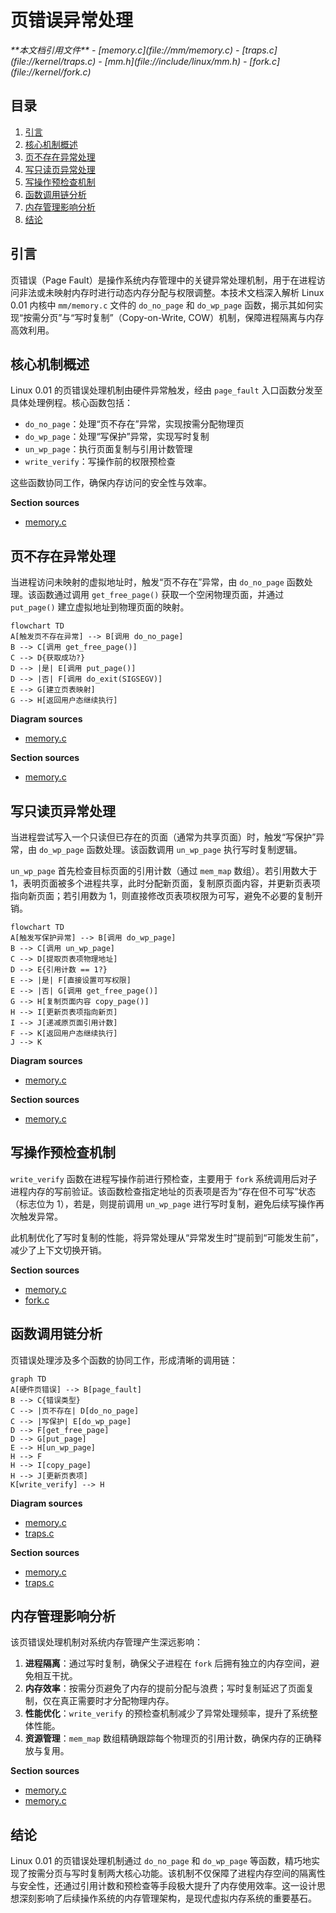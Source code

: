 # 页错误异常处理

<cite>
**本文档引用文件**  
- [memory.c](file://mm/memory.c)
- [traps.c](file://kernel/traps.c)
- [mm.h](file://include/linux/mm.h)
- [fork.c](file://kernel/fork.c)
</cite>

## 目录
1. [引言](#引言)
2. [核心机制概述](#核心机制概述)
3. [页不存在异常处理](#页不存在异常处理)
4. [写只读页异常处理](#写只读页异常处理)
5. [写操作预检查机制](#写操作预检查机制)
6. [函数调用链分析](#函数调用链分析)
7. [内存管理影响分析](#内存管理影响分析)
8. [结论](#结论)

## 引言
页错误（Page Fault）是操作系统内存管理中的关键异常处理机制，用于在进程访问非法或未映射内存时进行动态内存分配与权限调整。本技术文档深入解析 Linux 0.01 内核中 `mm/memory.c` 文件的 `do_no_page` 和 `do_wp_page` 函数，揭示其如何实现“按需分页”与“写时复制”（Copy-on-Write, COW）机制，保障进程隔离与内存高效利用。

## 核心机制概述
Linux 0.01 的页错误处理机制由硬件异常触发，经由 `page_fault` 入口函数分发至具体处理例程。核心函数包括：
- `do_no_page`：处理“页不存在”异常，实现按需分配物理页
- `do_wp_page`：处理“写保护”异常，实现写时复制
- `un_wp_page`：执行页面复制与引用计数管理
- `write_verify`：写操作前的权限预检查

这些函数协同工作，确保内存访问的安全性与效率。

**Section sources**
- [memory.c](file://mm/memory.c#L215-L244)

## 页不存在异常处理
当进程访问未映射的虚拟地址时，触发“页不存在”异常，由 `do_no_page` 函数处理。该函数通过调用 `get_free_page()` 获取一个空闲物理页面，并通过 `put_page()` 建立虚拟地址到物理页面的映射。

```mermaid
flowchart TD
A[触发页不存在异常] --> B[调用 do_no_page]
B --> C[调用 get_free_page()]
C --> D{获取成功?}
D --> |是| E[调用 put_page()]
D --> |否| F[调用 do_exit(SIGSEGV)]
E --> G[建立页表映射]
G --> H[返回用户态继续执行]
```

**Diagram sources**
- [memory.c](file://mm/memory.c#L236-L244)

**Section sources**
- [memory.c](file://mm/memory.c#L236-L244)

## 写只读页异常处理
当进程尝试写入一个只读但已存在的页面（通常为共享页面）时，触发“写保护”异常，由 `do_wp_page` 函数处理。该函数调用 `un_wp_page` 执行写时复制逻辑。

`un_wp_page` 首先检查目标页面的引用计数（通过 `mem_map` 数组）。若引用数大于 1，表明页面被多个进程共享，此时分配新页面，复制原页面内容，并更新页表项指向新页面；若引用数为 1，则直接修改页表项权限为可写，避免不必要的复制开销。

```mermaid
flowchart TD
A[触发写保护异常] --> B[调用 do_wp_page]
B --> C[调用 un_wp_page]
C --> D[提取页表项物理地址]
D --> E{引用计数 == 1?}
E --> |是| F[直接设置可写权限]
E --> |否| G[调用 get_free_page()]
G --> H[复制页面内容 copy_page()]
H --> I[更新页表项指向新页]
I --> J[递减原页面引用计数]
F --> K[返回用户态继续执行]
J --> K
```

**Diagram sources**
- [memory.c](file://mm/memory.c#L193-L221)

**Section sources**
- [memory.c](file://mm/memory.c#L193-L221)

## 写操作预检查机制
`write_verify` 函数在进程写操作前进行预检查，主要用于 `fork` 系统调用后对子进程内存的写前验证。该函数检查指定地址的页表项是否为“存在但不可写”状态（标志位为 1），若是，则提前调用 `un_wp_page` 进行写时复制，避免后续写操作再次触发异常。

此机制优化了写时复制的性能，将异常处理从“异常发生时”提前到“可能发生前”，减少了上下文切换开销。

**Section sources**
- [memory.c](file://mm/memory.c#L223-L234)
- [fork.c](file://kernel/fork.c#L30-L32)

## 函数调用链分析
页错误处理涉及多个函数的协同工作，形成清晰的调用链：

```mermaid
graph TD
A[硬件页错误] --> B[page_fault]
B --> C{错误类型}
C --> |页不存在| D[do_no_page]
C --> |写保护| E[do_wp_page]
D --> F[get_free_page]
D --> G[put_page]
E --> H[un_wp_page]
H --> F
H --> I[copy_page]
H --> J[更新页表项]
K[write_verify] --> H
```

**Diagram sources**
- [memory.c](file://mm/memory.c#L193-L244)
- [traps.c](file://kernel/traps.c#L14)

**Section sources**
- [memory.c](file://mm/memory.c#L193-L244)
- [traps.c](file://kernel/traps.c#L14)

## 内存管理影响分析
该页错误处理机制对系统内存管理产生深远影响：

1. **进程隔离**：通过写时复制，确保父子进程在 `fork` 后拥有独立的内存空间，避免相互干扰。
2. **内存效率**：按需分页避免了内存的提前分配与浪费；写时复制延迟了页面复制，仅在真正需要时才分配物理内存。
3. **性能优化**：`write_verify` 的预检查机制减少了异常处理频率，提升了系统整体性能。
4. **资源管理**：`mem_map` 数组精确跟踪每个物理页的引用计数，确保内存的正确释放与复用。

**Section sources**
- [memory.c](file://mm/memory.c#L30)
- [memory.c](file://mm/memory.c#L193-L208)

## 结论
Linux 0.01 的页错误处理机制通过 `do_no_page` 和 `do_wp_page` 等函数，精巧地实现了按需分页与写时复制两大核心功能。该机制不仅保障了进程内存空间的隔离性与安全性，还通过引用计数和预检查等手段极大提升了内存使用效率。这一设计思想深刻影响了后续操作系统的内存管理架构，是现代虚拟内存系统的重要基石。